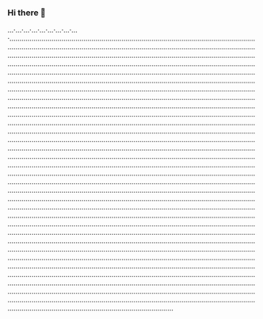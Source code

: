### Hi there 👋

…·…·…·…·…·…·…·…·…·..................................................................................................................................................................................................................................................................................................................................................................................................................................................................................................................................................................................................................................................................................................................................................................................................................................................................................................................................................................................................................................................................................................................................................................................................................................................................................................................................................................................................................................................................................................................................................................................................................................................................................................................................................................................................................................................................................................................................................................................................................................................................................................................................................................................................................................................................................................................................................................................................................................................................................................................................................................................................................................................................................................................................................................................................................................................................................................................................................................................................................................................................................................................................................................................................................................................................................................................................................................................................................................................................................................................................................................................................................................................................................................................................................................................................................................................................................................................................................................................................................................................................................................................................................................................................................